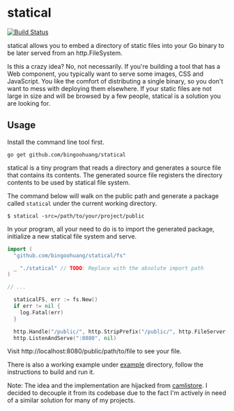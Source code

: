 # statical

[![Build Status](https://travis-ci.org/bingoohuang/statical.svg?branch=master)](https://travis-ci.org/bingoohuang/statical)

statical allows you to embed a directory of static files into your Go binary to be later served from an http.FileSystem.

Is this a crazy idea? No, not necessarily. If you're building a tool that has a Web component, you typically want to serve some images, CSS and JavaScript. You like the comfort of distributing a single binary, so you don't want to mess with deploying them elsewhere. If your static files are not large in size and will be browsed by a few people, statical is a solution you are looking for.

## Usage

Install the command line tool first.

	go get github.com/bingoohuang/statical

statical is a tiny program that reads a directory and generates a source file that contains its contents. The generated source file registers the directory contents to be used by statical file system.

The command below will walk on the public path and generate a package called `statical` under the current working directory.

    $ statical -src=/path/to/your/project/public

In your program, all your need to do is to import the generated package, initialize a new statical file system and serve.

~~~ go
import (
  "github.com/bingoohuang/statical/fs"

  _ "./statical" // TODO: Replace with the absolute import path
)

// ...

  staticalFS, err := fs.New()
  if err != nil {
    log.Fatal(err)
  }

  http.Handle("/public/", http.StripPrefix("/public/", http.FileServer(staticalFS)))
  http.ListenAndServe(":8080", nil)
~~~

Visit http://localhost:8080/public/path/to/file to see your file.

There is also a working example under [example](https://github.com/bingoohuang/statical/tree/master/example) directory, follow the instructions to build and run it.

Note: The idea and the implementation are hijacked from [camlistore](http://camlistore.org/). I decided to decouple it from its codebase due to the fact I'm actively in need of a similar solution for many of my projects.
